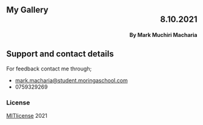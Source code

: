 ## My Gallery <div dir="rtl">8.10.2021</div>
#### <div dir="rtl">By **Mark Muchiri Macharia**</div>



## Support and contact details
For feedback contact me through;
* mark.macharia@student.moringaschool.com
* 0759329269

### License
[MITlicense](LICENSE) 2021 